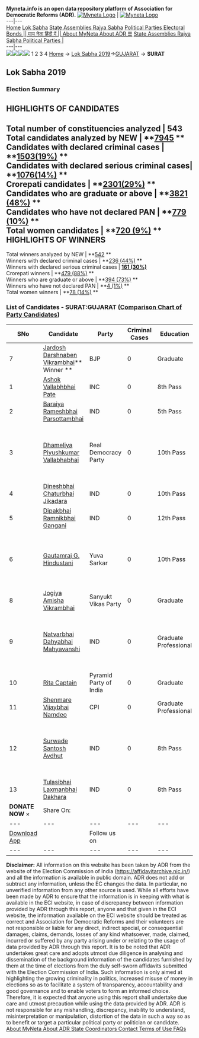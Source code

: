 **Myneta.info is an open data repository platform of Association for Democratic Reforms (ADR).**
[![Myneta Logo](https://www.myneta.info/lib/img/myneta-logo.png)](https://www.myneta.info/) | [![Myneta Logo](https://www.myneta.info/lib/img/adr-logo.png)](https://adrindia.org)  
---|---  
[Home](https://www.myneta.info/) [Lok Sabha](https://www.myneta.info/#ls "Lok Sabha") [ State Assemblies ](https://www.myneta.info/#sa "State Assemblies") [Rajya Sabha](https://www.myneta.info/#rs "Rajya Sabha") [Political Parties ](https://www.myneta.info/party "Political Parties") [ Electoral Bonds ](https://www.myneta.info/electoral_bonds "Electoral Bonds") [ || माय नेता हिंदी में || ](https://translate.google.co.in/translate?prev=hp&hl=en&js=y&u=www.myneta.info&sl=en&tl=hi&history_state0=) [ About MyNeta ](https://adrindia.org/content/about-myneta) [ About ADR ](https://adrindia.org/about-adr/who-we-are) [☰](javascript:void\(0\))
[ State Assemblies ](https://www.myneta.info/#sa "State Assemblies") [ Rajya Sabha ](https://www.myneta.info/#rs "Rajya Sabha") [ Political Parties ](https://www.myneta.info/party "Political Parties")
|   
---|---  
![](https://www.myneta.info/lib/img/banner/banner-1.png)![](https://www.myneta.info/lib/img/banner/banner-2.png)![](https://www.myneta.info/lib/img/banner/banner-3.png)![](https://www.myneta.info/lib/img/banner/banner-4.png)
1  2  3  4 
[Home](https://www.myneta.info/) → [Lok Sabha 2019](https://www.myneta.info/LokSabha2019/)→[GUJARAT](https://www.myneta.info/LokSabha2019/index.php?action=show_constituencies&state_id=39) → **SURAT**
### 
## Lok Sabha 2019
###  Election Summary 
HIGHLIGHTS OF CANDIDATES  
---  
Total number of constituencies analyzed |  543   
Total candidates analyzed by NEW | **[7945](https://www.myneta.info/LokSabha2019/index.php?action=summary&subAction=candidates_analyzed&sort=candidate#summary) **  
Candidates with declared criminal cases | **[1503(19%)](https://www.myneta.info/LokSabha2019/index.php?action=summary&subAction=crime&sort=candidate#summary) **  
Candidates with declared serious criminal cases| **[1076(14%)](https://www.myneta.info/LokSabha2019/index.php?action=summary&subAction=serious_crime&sort=candidate#summary) **  
Crorepati candidates | **[2301(29%)](https://www.myneta.info/LokSabha2019/index.php?action=summary&subAction=crorepati&sort=candidate#summary) **  
Candidates who are graduate or above | **[3821 (48%)](https://www.myneta.info/LokSabha2019/index.php?action=summary&subAction=education&sort=candidate#summary) **  
Candidates who have not declared PAN | **[779 (10%)](https://www.myneta.info/LokSabha2019/index.php?action=summary&subAction=without_pan&sort=candidate#summary) **  
Total women candidates | **[720 (9%)](https://www.myneta.info/LokSabha2019/index.php?action=summary&subAction=women_candidate&sort=candidate#summary) **  
HIGHLIGHTS OF WINNERS  
---  
Total winners analyzed by NEW | **[542](https://www.myneta.info/LokSabha2019/index.php?action=summary&subAction=winner_analyzed&sort=candidate#summary) **  
Winners with declared criminal cases | **[236 (44%)](https://www.myneta.info/LokSabha2019/index.php?action=summary&subAction=winner_crime&sort=candidate#summary) **  
Winners with declared serious criminal cases | **[161 (30%)](https://www.myneta.info/LokSabha2019/index.php?action=summary&subAction=winner_serious_crime&sort=candidate#summary)**  
Crorepati winners | **[479 (88%)](https://www.myneta.info/LokSabha2019/index.php?action=summary&subAction=winner_crorepati&sort=candidate#summary) **  
Winners who are graduate or above | **[394 (73%)](https://www.myneta.info/LokSabha2019/index.php?action=summary&subAction=winner_education&sort=candidate#summary) **  
Winners who have not declared PAN | **[4 (1%)](https://www.myneta.info/LokSabha2019/index.php?action=summary&subAction=winner_without_pan&sort=candidate#summary) **  
Total women winners | **[78 (14%)](https://www.myneta.info/LokSabha2019/index.php?action=summary&subAction=winner_women&sort=candidate#summary) **  
### List of Candidates - SURAT:GUJARAT ([Comparison Chart of Party Candidates](https://www.myneta.info/LokSabha2019/comparisonchart.php?constituency_id=566))
SNo | Candidate| Party| Criminal Cases| Education| Age| Total Assets| Liabilities  
---|---|---|---|---|---|---|---  
7  | [Jardosh Darshnaben Vikrambhai](https://www.myneta.info/LokSabha2019/candidate.php?candidate_id=8006)** Winner ** | BJP | 0 | Graduate| 58 | Rs 2,38,72,876 ~ 2 Crore+ | Rs 0 ~   
1  | [Ashok Vallabhbhai Pate](https://www.myneta.info/LokSabha2019/candidate.php?candidate_id=8511) | INC | 0 | 8th Pass| 45 | Rs 1,90,12,482 ~ 1 Crore+ | Rs 31,25,964 ~ 31 Lacs+  
2  | [Baraiya Rameshbhai Parsottambhai](https://www.myneta.info/LokSabha2019/candidate.php?candidate_id=8808) | IND | 0 | 5th Pass| 55 | Rs 1,53,20,000 ~ 1 Crore+ | Rs 0 ~   
3  | [Dhameliya Piyushkumar Vallabhabhai](https://www.myneta.info/LokSabha2019/candidate.php?candidate_id=8799) | Real Democracy Party | 0 | 10th Pass| 39 | ![](https://myneta.info/image_v2.php?myneta_folder=LokSabha2019&candidate_id=8799&col=ta) | ![](https://myneta.info/image_v2.php?myneta_folder=LokSabha2019&candidate_id=8799&col=lia)  
4  | [Dineshbhai Chaturbhai Jikadara](https://www.myneta.info/LokSabha2019/candidate.php?candidate_id=8806) | IND | 0 | 10th Pass| 29 | Rs 75,79,266 ~ 75 Lacs+ | Rs 5,00,000 ~ 5 Lacs+  
5  | [Dipakbhai Ramnikbhai Gangani](https://www.myneta.info/LokSabha2019/candidate.php?candidate_id=8803) | IND | 0 | 12th Pass| 34 | Rs 59,33,453 ~ 59 Lacs+ | Rs 38,70,000 ~ 38 Lacs+  
6  | [Gautamraj G. Hindustani](https://www.myneta.info/LokSabha2019/candidate.php?candidate_id=8804) | Yuva Sarkar | 0 | 10th Pass| 50 | ![](https://myneta.info/image_v2.php?myneta_folder=LokSabha2019&candidate_id=8804&col=ta) | ![](https://myneta.info/image_v2.php?myneta_folder=LokSabha2019&candidate_id=8804&col=lia)  
8  | [Jogiya Amisha Vikrambhai](https://www.myneta.info/LokSabha2019/candidate.php?candidate_id=8805) | Sanyukt Vikas Party | 0 | Graduate| 29 | Rs 1,68,500 ~ 1 Lacs+ | Rs 38,277 ~ 38 Thou+  
9  | [Natvarbhai Dahyabhai Mahyavanshi](https://www.myneta.info/LokSabha2019/candidate.php?candidate_id=8800) | IND | 0 | Graduate Professional| 40 | ![](https://myneta.info/image_v2.php?myneta_folder=LokSabha2019&candidate_id=8800&col=ta) | ![](https://myneta.info/image_v2.php?myneta_folder=LokSabha2019&candidate_id=8800&col=lia)  
10  | [Rita Captain](https://www.myneta.info/LokSabha2019/candidate.php?candidate_id=8802) | Pyramid Party of India | 0 | Graduate| 52 | Rs 1,00,000 ~ 1 Lacs+ | Rs 0 ~   
11  | [Shenmare Vijaybhai Namdeo](https://www.myneta.info/LokSabha2019/candidate.php?candidate_id=8005) | CPI | 0 | Graduate Professional| 64 | Rs 98,68,237 ~ 98 Lacs+ | Rs 0 ~   
12  | [Surwade Santosh Avdhut](https://www.myneta.info/LokSabha2019/candidate.php?candidate_id=8801) | IND | 0 | 8th Pass| 36 | ![](https://myneta.info/image_v2.php?myneta_folder=LokSabha2019&candidate_id=8801&col=ta) | ![](https://myneta.info/image_v2.php?myneta_folder=LokSabha2019&candidate_id=8801&col=lia)  
13  | [Tulasibhai Laxmanbhai Dakhara](https://www.myneta.info/LokSabha2019/candidate.php?candidate_id=8807) | IND | 0 | 8th Pass| 52 | Rs 1,86,37,833 ~ 1 Crore+ | Rs 51,38,000 ~ 51 Lacs+  
|  **DONATE NOW** × |  Share On:  | [](https://api.whatsapp.com/send?text=https%3A%2F%2Fmyneta.info%2Fpunjab2022%2Findex.php%3Faction%3Dshow_constituencies%26state_id%3D19) | [](https://www.facebook.com/sharer/sharer.php?u=https%3A%2F%2Fmyneta.info%2Fpunjab2022%2Findex.php%3Faction%3Dshow_constituencies%26state_id%3D19) | [](https://twitter.com/share?url=https%3A%2F%2Fmyneta.info%2Fpunjab2022%2Findex.php%3Faction%3Dshow_constituencies%26state_id%3D19)  
---|---|---|---|---  
| [ Download App ](https://play.google.com/store/apps/details?id=com.webrosoft.myneta1&pcampaignid=pcampaignidMKT-Other-global-all-co-prtnr-py-PartBadge-Mar2515-1) | [](https://play.google.com/store/apps/details?id=com.webrosoft.myneta1&pcampaignid=pcampaignidMKT-Other-global-all-co-prtnr-py-PartBadge-Mar2515-1) |  Follow us on  | [](https://www.facebook.com/adrindia.org/) | [](https://twitter.com/adrspeaks) | [](https://groups.google.com/g/national-election-watch?hl=en&pli=1) | [](https://www.instagram.com/adrspeaks/) | [](https://www.youtube.com/user/adrspeaks) | [](https://sharechat.com/profile/adrspeaks)  
---|---|---|---|---|---|---|---|---  
**Disclaimer:** All information on this website has been taken by ADR from the website of the Election Commission of India (https://affidavitarchive.nic.in/) and all the information is available in public domain. ADR does not add or subtract any information, unless the EC changes the data. In particular, no unverified information from any other source is used. While all efforts have been made by ADR to ensure that the information is in keeping with what is available in the ECI website, in case of discrepancy between information provided by ADR through this report, anyone and that given in the ECI website, the information available on the ECI website should be treated as correct and Association for Democratic Reforms and their volunteers are not responsible or liable for any direct, indirect special, or consequential damages, claims, demands, losses of any kind whatsoever, made, claimed, incurred or suffered by any party arising under or relating to the usage of data provided by ADR through this report. It is to be noted that ADR undertakes great care and adopts utmost due diligence in analysing and dissemination of the background information of the candidates furnished by them at the time of elections from the duly self-sworn affidavits submitted with the Election Commission of India. Such information is only aimed at highlighting the growing criminality in politics, increased misuse of money in elections so as to facilitate a system of transparency, accountability and good governance and to enable voters to form an informed choice. Therefore, it is expected that anyone using this report shall undertake due care and utmost precaution while using the data provided by ADR. ADR is not responsible for any mishandling, discrepancy, inability to understand, misinterpretation or manipulation, distortion of the data in such a way so as to benefit or target a particular political party or politician or candidate. 
[ About MyNeta ](https://adrindia.org/content/about-myneta) [ About ADR ](https://adrindia.org/about-adr/who-we-are) [ State Coordinators ](https://adrindia.org/about-adr/state-coordinators) [ Contact ](https://adrindia.org/contact-us) [ Terms of Use ](https://adrindia.org/content/adr-terms-use) [ FAQs ](https://adrindia.org/content/faqs)
